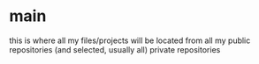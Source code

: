 # main
this is where all my files/projects will be located from all my public repositories (and selected, usually all) private repositories

